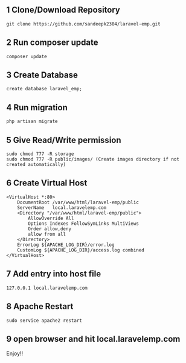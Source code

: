 ## 1 Clone/Download Repository
```
git clone https://github.com/sandeepk2304/laravel-emp.git
```

## 2 Run composer update
``` 
composer update 
```
## 3 Create Database
```
create database laravel_emp;
```
## 4 Run migration
```
php artisan migrate
```
## 5 Give Read/Write permission
```
sudo chmod 777 -R storage
sudo chmod 777 -R public/images/ (Create images directory if not created automatically)
```
## 6 Create Virtual Host
```
<VirtualHost *:80>
	DocumentRoot /var/www/html/laravel-emp/public
	ServerName   local.laravelemp.com
	<Directory "/var/www/html/laravel-emp/public">
		AllowOverride All
		Options Indexes FollowSymLinks MultiViews
		Order allow,deny
	    allow from all
	</Directory>
	ErrorLog ${APACHE_LOG_DIR}/error.log
	CustomLog ${APACHE_LOG_DIR}/access.log combined
</VirtualHost>
```
## 7 Add entry into host file
```
127.0.0.1 local.laravelemp.com
```
## 8 Apache Restart
```
sudo service apache2 restart
```
## 9 open browser and hit local.laravelemp.com
Enjoy!!
